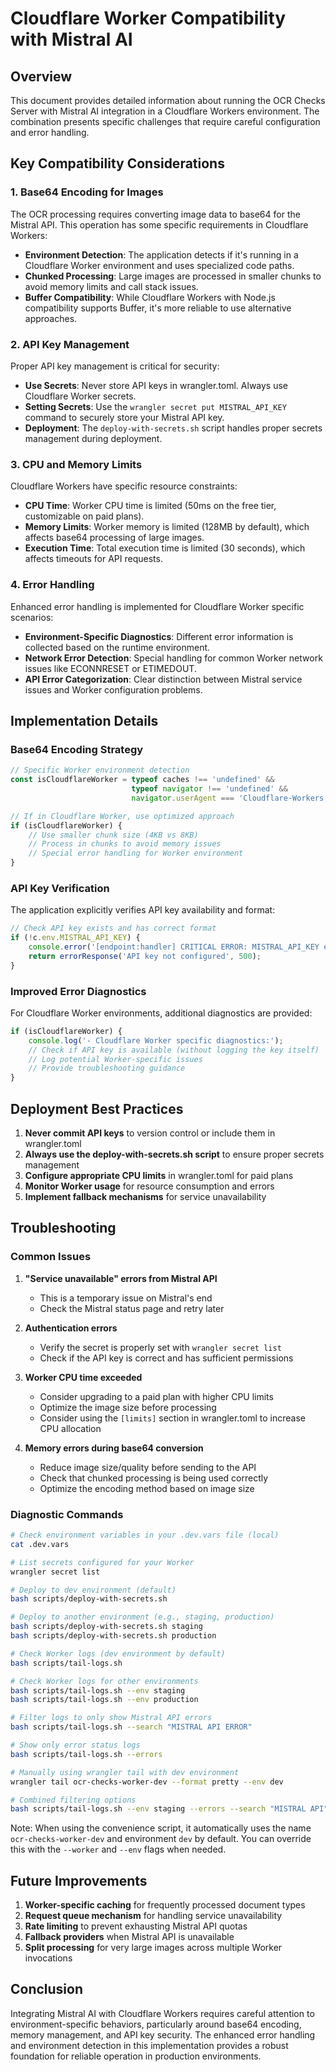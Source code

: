 # Cloudflare Worker Compatibility with Mistral AI

## Overview

This document provides detailed information about running the OCR Checks Server with Mistral AI integration in a Cloudflare Workers environment. The combination presents specific challenges that require careful configuration and error handling.

## Key Compatibility Considerations

### 1. Base64 Encoding for Images

The OCR processing requires converting image data to base64 for the Mistral API. This operation has some specific requirements in Cloudflare Workers:

- **Environment Detection**: The application detects if it's running in a Cloudflare Worker environment and uses specialized code paths.
- **Chunked Processing**: Large images are processed in smaller chunks to avoid memory limits and call stack issues.
- **Buffer Compatibility**: While Cloudflare Workers with Node.js compatibility supports Buffer, it's more reliable to use alternative approaches.

### 2. API Key Management

Proper API key management is critical for security:

- **Use Secrets**: Never store API keys in wrangler.toml. Always use Cloudflare Worker secrets.
- **Setting Secrets**: Use the `wrangler secret put MISTRAL_API_KEY` command to securely store your Mistral API key.
- **Deployment**: The `deploy-with-secrets.sh` script handles proper secrets management during deployment.

### 3. CPU and Memory Limits

Cloudflare Workers have specific resource constraints:

- **CPU Time**: Worker CPU time is limited (50ms on the free tier, customizable on paid plans).
- **Memory Limits**: Worker memory is limited (128MB by default), which affects base64 processing of large images.
- **Execution Time**: Total execution time is limited (30 seconds), which affects timeouts for API requests.

### 4. Error Handling

Enhanced error handling is implemented for Cloudflare Worker specific scenarios:

- **Environment-Specific Diagnostics**: Different error information is collected based on the runtime environment.
- **Network Error Detection**: Special handling for common Worker network issues like ECONNRESET or ETIMEDOUT.
- **API Error Categorization**: Clear distinction between Mistral service issues and Worker configuration problems.

## Implementation Details

### Base64 Encoding Strategy

```typescript
// Specific Worker environment detection
const isCloudflareWorker = typeof caches !== 'undefined' && 
                           typeof navigator !== 'undefined' && 
                           navigator.userAgent === 'Cloudflare-Workers';

// If in Cloudflare Worker, use optimized approach
if (isCloudflareWorker) {
    // Use smaller chunk size (4KB vs 8KB)
    // Process in chunks to avoid memory issues
    // Special error handling for Worker environment
}
```

### API Key Verification

The application explicitly verifies API key availability and format:

```typescript
// Check API key exists and has correct format
if (!c.env.MISTRAL_API_KEY) {
    console.error('[endpoint:handler] CRITICAL ERROR: MISTRAL_API_KEY environment variable is not set');
    return errorResponse('API key not configured', 500);
}
```

### Improved Error Diagnostics

For Cloudflare Worker environments, additional diagnostics are provided:

```typescript
if (isCloudflareWorker) {
    console.log('- Cloudflare Worker specific diagnostics:');
    // Check if API key is available (without logging the key itself)
    // Log potential Worker-specific issues
    // Provide troubleshooting guidance
}
```

## Deployment Best Practices

1. **Never commit API keys** to version control or include them in wrangler.toml
2. **Always use the deploy-with-secrets.sh script** to ensure proper secrets management
3. **Configure appropriate CPU limits** in wrangler.toml for paid plans
4. **Monitor Worker usage** for resource consumption and errors
5. **Implement fallback mechanisms** for service unavailability

## Troubleshooting

### Common Issues

1. **"Service unavailable" errors from Mistral API**
   - This is a temporary issue on Mistral's end
   - Check the Mistral status page and retry later

2. **Authentication errors**
   - Verify the secret is properly set with `wrangler secret list`
   - Check if the API key is correct and has sufficient permissions

3. **Worker CPU time exceeded**
   - Consider upgrading to a paid plan with higher CPU limits
   - Optimize the image size before processing
   - Consider using the `[limits]` section in wrangler.toml to increase CPU allocation

4. **Memory errors during base64 conversion**
   - Reduce image size/quality before sending to the API
   - Check that chunked processing is being used correctly
   - Optimize the encoding method based on image size

### Diagnostic Commands

```bash
# Check environment variables in your .dev.vars file (local)
cat .dev.vars

# List secrets configured for your Worker
wrangler secret list

# Deploy to dev environment (default)
bash scripts/deploy-with-secrets.sh

# Deploy to another environment (e.g., staging, production)
bash scripts/deploy-with-secrets.sh staging
bash scripts/deploy-with-secrets.sh production

# Check Worker logs (dev environment by default)
bash scripts/tail-logs.sh

# Check Worker logs for other environments
bash scripts/tail-logs.sh --env staging
bash scripts/tail-logs.sh --env production

# Filter logs to only show Mistral API errors
bash scripts/tail-logs.sh --search "MISTRAL API ERROR"

# Show only error status logs
bash scripts/tail-logs.sh --errors

# Manually using wrangler tail with dev environment
wrangler tail ocr-checks-worker-dev --format pretty --env dev

# Combined filtering options
bash scripts/tail-logs.sh --env staging --errors --search "MISTRAL API"
```

Note: When using the convenience script, it automatically uses the name `ocr-checks-worker-dev` and environment `dev` by default. You can override this with the `--worker` and `--env` flags when needed.

## Future Improvements

1. **Worker-specific caching** for frequently processed document types
2. **Request queue mechanism** for handling service unavailability
3. **Rate limiting** to prevent exhausting Mistral API quotas
4. **Fallback providers** when Mistral API is unavailable
5. **Split processing** for very large images across multiple Worker invocations

## Conclusion

Integrating Mistral AI with Cloudflare Workers requires careful attention to environment-specific behaviors, particularly around base64 encoding, memory management, and API key security. The enhanced error handling and environment detection in this implementation provides a robust foundation for reliable operation in production environments.